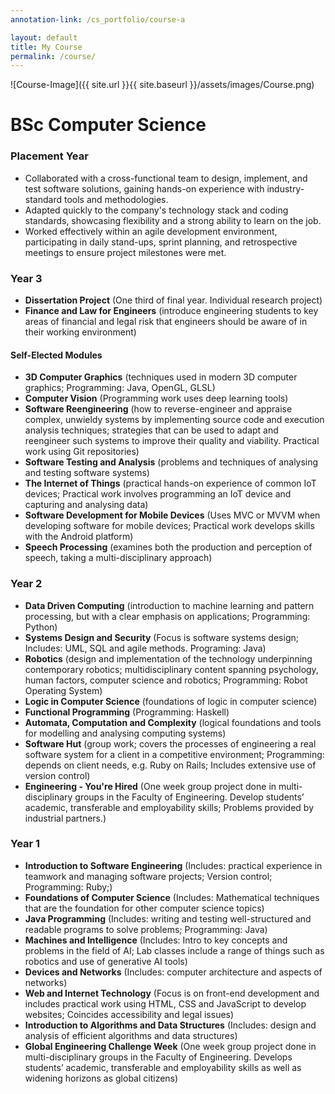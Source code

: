 ```yaml
---
annotation-link: /cs_portfolio/course-a

layout: default
title: My Course
permalink: /course/
---
```


![Course-Image]({{ site.url }}{{ site.baseurl }}/assets/images/Course.png)

# BSc Computer Science

### Placement Year
- Collaborated with a cross-functional team to design, implement, and test software solutions, gaining hands-on experience with industry-standard tools and methodologies.
- Adapted quickly to the company's technology stack and coding standards, showcasing flexibility and a strong ability to learn on the job.
- Worked effectively within an agile development environment, participating in daily stand-ups, sprint planning, and retrospective meetings to ensure project milestones were met.

### Year 3
- **Dissertation Project** <span class="module-description">(One third of final year. Individual research project)</span>
- **Finance and Law for Engineers** <span class="module-description">(introduce engineering students to key areas of financial and legal risk that engineers should be aware of in their working environment)</span>

#### Self-Elected Modules
-	**3D Computer Graphics** <span class="module-description">(techniques used in modern 3D computer graphics; Programming: Java, OpenGL, GLSL)</span>
-	**Computer Vision** <span class="module-description">(Programming work uses deep learning tools)</span>
-	**Software Reengineering** <span class="module-description">(how to reverse-engineer and appraise complex, unwieldy systems by implementing source code and execution analysis techniques; strategies that can be used to adapt and reengineer such systems to improve their quality and viability. Practical work using Git repositories)</span>
-	**Software Testing and Analysis** <span class="module-description">(problems and techniques of analysing and testing software systems)</span>
-	**The Internet of Things** <span class="module-description">(practical hands-on experience of common IoT devices; Practical work involves programming an IoT device and capturing and analysing data)</span>
-	**Software Development for Mobile Devices** <span class="module-description">(Uses MVC or MVVM when developing software for mobile devices; Practical work develops skills with the Android platform)</span>
-	**Speech Processing** <span class="module-description">(examines both the production and perception of speech, taking a multi-disciplinary approach)</span>

### Year 2
- **Data Driven Computing** <span class="module-description">(introduction to machine learning and pattern processing, but with a clear emphasis on applications; Programming: Python)</span>
- **Systems Design and Security** <span class="module-description">(Focus is software systems design; Includes: UML, SQL and agile methods. Programing: Java)</span>
- **Robotics** <span class="module-description">(design and implementation of the technology underpinning contemporary robotics; multidisciplinary content spanning psychology, human factors, computer science and robotics; Programming: Robot Operating System)</span>
- **Logic in Computer Science** <span class="module-description">(foundations of logic in computer science)</span>
- **Functional Programming** <span class="module-description">(Programming: Haskell)</span>
- **Automata, Computation and Complexity** <span class="module-description">(logical foundations and tools for modelling and analysing computing systems)</span>
- **Software Hut** <span class="module-description">(group work; covers the processes of engineering a real software system for a client in a competitive environment; Programming: depends on client needs, e.g.  Ruby on Rails; Includes extensive use of version control)</span>
- **Engineering - You're Hired** <span class="module-description">(One week group project done in multi-disciplinary groups in the Faculty of Engineering. Develop students’ academic, transferable and employability skills; Problems provided by industrial partners.)</span>


### Year 1
- **Introduction to Software Engineering** <span class="module-description">(Includes: practical experience in teamwork and managing software projects; Version control; Programming: Ruby;)</span>
- **Foundations of Computer Science** <span class="module-description">(Includes: Mathematical techniques that are the foundation for other computer science topics)</span>
- **Java Programming** <span class="module-description">(Includes: writing and testing well-structured and readable programs to solve problems; Programming: Java)</span>
- **Machines and Intelligence** <span class="module-description">(Includes: Intro to key concepts and problems in the field of AI; Lab classes include a range of things such as robotics and use of generative AI tools)</span>
- **Devices and Networks** <span class="module-description">(Includes: computer architecture and aspects of networks)</span>
- **Web and Internet Technology** <span class="module-description">(Focus is on front-end development and includes practical work using HTML, CSS and JavaScript to develop websites; Coincides accessibility and legal issues)</span>
- **Introduction to Algorithms and Data Structures** <span class="module-description">(Includes: design and analysis of efficient algorithms and data structures)</span>
- **Global Engineering Challenge Week** <span class="module-description">(One week group project done in multi-disciplinary groups in the Faculty of Engineering. Develops students’ academic, transferable and employability skills as well as widening horizons as global citizens)</span>